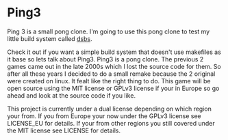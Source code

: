 # Ping3

Ping 3 is a small pong clone. I'm going to use this pong clone to test my 
little build system called [dsbs](https://github.com/aod6060/dsbs).

Check it out if you want a simple build system that doesn't use makefiles
as it base so lets talk about Ping3. Ping3 is a pong clone. The previous 2
games came out in the late 2000s which I lost the source code for them. So
after all these years I decided to do a small remake because the 2 original were created on linux. It fealt like the right thing to do. This 
game will be open source using the MIT license or GPLv3 license if your in Europe so go ahead and look at the source code if you like.

This project is currently under a dual license depending on which region your from. If you from Europe your now under the GPLv3 license see LICENSE_EU for details. If your from other regions you still covered under the MIT license see LICENSE for details. 